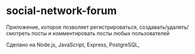 # social-network-forum

Приложение, которое позволяет регистрироваться, создавать/удалять/смотреть посты и комментировать посты любых пользователей

Сделано на Node.js, JavaScript, Express, PostgreSQL, 
